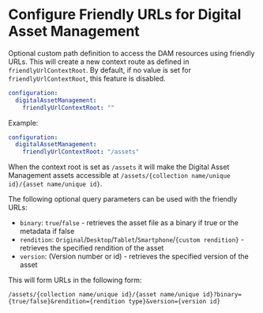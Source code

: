 # Configure Friendly URLs for Digital Asset Management

Optional custom path definition to access the DAM resources using friendly URLs. This will create a new context route as defined in `friendlyUrlContextRoot`. By default, if no value is set for `friendlyUrlContextRoot`, this feature is disabled.

```yaml
configuration:
  digitalAssetManagement:
    friendlyUrlContextRoot: ""
```

Example:

```yaml
configuration:
  digitalAssetManagement:
    friendlyUrlContextRoot: "/assets"
```

When the context root is set as `/assets` it will make the  Digital Asset Management assets accessible at `/assets/{collection name/unique id}/{asset name/unique id}`.

The following optional query parameters can be used with the friendly URLs:

- `binary`: `true`/`false` - retrieves the asset file as a binary if true or the metadata if false 
- `rendition`: `Original`/`Desktop`/`Tablet`/`Smartphone`/`{custom rendition}` - retrieves the specified rendition of the asset 
- `version`: (Version number or id) - retrieves the specified version of the asset

This will form URLs in the following form:

`/assets/{collection name/unique id}/{asset name/unique id}?binary={true/false}&rendition={rendition type}&version={version id}`
